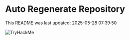 # Auto Regenerate Repository

This README was last updated: 2025-05-28 07:39:50

 ![TryHackMe](https://tryhackme.com/badge/533634)
